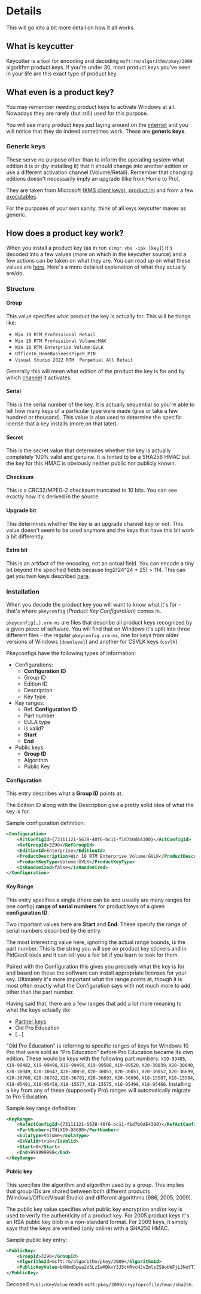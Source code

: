 # Details

This will go into a bit more detail on how it all works. 

## What is keycutter

Keycutter is a tool for encoding and decoding `msft:rm/algorithm/pkey/2009` algorithm product keys. If you're under 30, most product keys you've seen in your life are this exact type of product key.

## What even is a product key?

You may remember needing product keys to activate Windows at all. Nowadays they are rarely (but still) used for this purpose.

You will see many product keys just laying around on the [internet](https://massgrave.dev/hwid.html#Supported_Products) and you will notice that they do indeed sometimes work. These are **generic keys**.

### Generic keys

These serve no purpose other than to inform the operating system what edition it is or (by installing it) that it should change into another edition or use a different activation channel (Volume/Retail). Remember that changing editions doesn't necessarily imply an upgrade (like from Home to Pro).

They are taken from Microsoft ([KMS client keys](https://learn.microsoft.com/en-us/windows-server/get-started/kms-client-activation-keys)), [product.ini](glossary.md#productini) and from a few [executables](glossary.md#pkeyhelperdll--gatherosstateexe--setupcoredll-keys).

For the purposes of your own sanity, think of all keys keycutter makes as generic.

## How does a product key work?

When you install a product key (as in run `slmgr.vbs -ipk [key]`) it's decoded into a few values (more on which in the keycutter source) and a few actions can be taken on what they are. You can read up on what these values are [here](product-keys.md#structure). Here's a more detailed explanation of what they actually are/do.

### Structure

#### Group

This value specifies what product the key is actually for. This will be things like:

 - `Win 10 RTM Professional Retail`
 - `Win 10 RTM Professional Volume:MAK`
 - `Win 10 RTM Enterprise Volume:GVLK`
 - `Office16_HomeBusinessPipcR_PIN`
 - `Visual Studio 2022 RTM  Perpetual All Retail`

Generally this will mean what edition of the product the key is for and by which [channel](glossary.md#product-key-channel) it activates.

#### Serial

This is the serial number of the key. It is actually sequential so you're able to tell how many keys of a particular type were made (give or take a few hundred or thousand). This value is also used to determine the specific license that a key installs (more on that later).

#### Secret

This is the secret value that determines whether the key is actually completely 100% valid and genuine. It is hinted to be a SHA256 HMAC but the key for this HMAC is obviously neither public nor publicly known.

#### Checksum

This is a CRC32/MPEG-2 checksum truncated to 10 bits. You can see exactly how it's derived in the source.

#### Upgrade bit

This determines whether the key is an upgrade channel key or not. This value doesn't seem to be used anymore and the keys that have this bit work a bit differently.

#### Extra bit

This is an artifact of the encoding, not an actual field. You can encode a tiny bit beyond the specified fields because log2(24^24 * 25) > 114. This can get you twin keys described [here](product-keys.md#twin-keys).

### Installation

When you decode the product key you will want to know what it's for - that's where `pkeyconfig` (*Product Key Configuration*) comes in.

`pkeyconfig[…].xrm-ms` are files that describe all product keys recognized by a given piece of software. You will find that on Windows it's split into three different files - the regular `pkeyconfig.xrm-ms`, one for keys from older versions of Windows (`downlevel`) and another for CSVLK keys (`csvlk`).

Pkeyconfigs have the following types of information:

 - Configurations:
   - **Configuration ID**
   - Group ID
   - Edition ID
   - Description
   - Key type
 - Key ranges:
   - Ref. **Configuration ID**
   - Part number
   - EULA type
   - is valid?
   - **Start**
   - **End**
 - Public keys:
   - **Group ID**
   - Algorithm
   - Public Key

#### Configuration

This entry describes what a **Group ID** points at.

The Edition ID along with the Description give a pretty solid idea of what the key is for.

Sample configuration definition:

```xml
<Configuration>
    <ActConfigId>{73111121-5638-40f6-bc11-f1d7b0d64300}</ActConfigId>
    <RefGroupId>3290</RefGroupId>
    <EditionId>Enterprise</EditionId>
    <ProductDescription>Win 10 RTM Enterprise Volume:GVLK</ProductDescription>
    <ProductKeyType>Volume:GVLK</ProductKeyType>
    <IsRandomized>false</IsRandomized>
</Configuration>
```

#### Key Range

This entry specifies a single (there can be and usually are many ranges for one config) **range of serial numbers** for product keys of a given **configuration ID**.

Two important values here are **Start** and **End**. These specify the range of serial numbers described by the entry. 

The most interesting value here, ignoring the actual range bounds, is the part number. This is the string you will see on product key stickers and in PidGenX tools and it can tell you a fair bit if you learn to look for them.

Paired with the Configuration this gives you precisely what the key is for and based on these the software can install appropriate licenses for your key. Ultimately it's more important what the range points at, though it is most often exactly what the Configuration says with not much more to add other than the part number.

Having said that, there are a few ranges that add a lot more meaning to what the keys actually do:
 - [Partner keys](product-keys.md#partner-keys--_countryspecific-editions)
 - Old Pro Education
 - […]

"Old Pro Education" is referring to specific ranges of keys for Windows 10 Pro that were sold as "Pro Education" before Pro Education became its own edition. These would be keys with the following part numbers: `X19-99485`, `X19-99482`, `X19-99498`, `X19-99499`, `X19-99508`, `X19-99520`, `X20-30039`, `X20-30040`, `X20-30049`, `X20-30047`, `X20-30050`, `X20-30053`, `X20-30051`, `X20-30052`, `X20-36699`, `X20-36700`, `X20-36702`, `X20-36701`, `X20-36693`, `X20-36696`, `X18-15587`, `X18-15584`, `X18-95491`, `X18-95458`, `X18-15577`, `X18-15575`, `X18-95498`, `X18-95466`. Installing a key from any of these (supposedly Pro) ranges will automatically migrate to Pro Education.

Sample key range definition:
```xml
<KeyRange>
    <RefActConfigId>{73111121-5638-40f6-bc11-f1d7b0d64300}</RefActConfigId>
    <PartNumber>[TH]X19-98698</PartNumber>
    <EulaType>Volume</EulaType>
    <IsValid>true</IsValid>
    <Start>0</Start>
    <End>999999998</End>
</KeyRange>
```

#### Public key

This specifies the algorithm and algorithm used by a group. This implies that group IDs are shared between both different products (Windows/Office/Visual Studio) and different algorithms (986, 2005, 2009).

The public key value specifies what public key encryption and/or key is used to verify the authenticity of a product key. For 2005 product keys it's an RSA public key blob in a non-standard format. For 2009 keys, it simply says that the keys are verified (only online) with a SHA256 HMAC.

Sample public key entry:

```xml
<PublicKey>
    <GroupId>3290</GroupId>
    <AlgorithmId>msft:rm/algorithm/pkey/2009</AlgorithmId>
    <PublicKeyValue>bXNmdDpwa2V5LzIwMDkvY3J5cHRvcHJvZmlsZS9obWFjL3NoYTI1Ng==</PublicKeyValue>
</PublicKey>
```

Decoded `PublicKeyValue` reads `msft:pkey/2009/cryptoprofile/hmac/sha256`.
